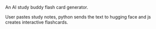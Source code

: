 An AI study buddy flash card generator.

User pastes study notes, python sends the text to hugging face and js creates interactive flashcards.
